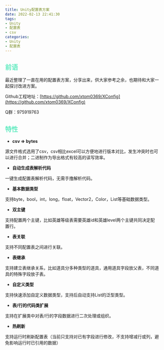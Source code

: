 ```yaml
---
title: Unity配置表方案
date: 2022-02-13 22:41:30
tags:
- Unity
- 配置表
- csv
categories:
- Unity
- 配置表
---
```


## <font color=#64EBC1>前语</font>

最近整理了一直在用的配置表方案，分享出来，供大家参考之余，也期待和大家一起探讨改进方案。

Github工程地址：[https://github.com/xtom0369/XConfig](https://github.com/xtom0369/XConfig)

Q群：975919763

<!-- more -->

## <font color=#64EBC1>特性</font>

- **csv => bytes**

源文件格式选用了csv，csv相比excel可以方便地进行版本对比，发生冲突时也可以进行合并；二进制作为导出格式有较高的读写效率。

- **自动生成表解析代码**

一键生成配置表解析代码，无需手撸解析代码。

- **基本数据类型**

支持byte，bool，int，long，float，Vector2，Color，List等基础数据类型。

- **双主键**

支持配置两个主键，比如英雄等级表需要英雄id和英雄level两个主键共同决定配置行。

- **表关联**

支持不同配置表之间进行关联。

- **表继承**

支持建立表继承关系，比如道具分多种类型的道具，通用道具字段放父表，不同道具的特殊字段放子表。

- **自定义类型**

支持快速添加自定义数据类型，支持后自动支持List的泛型类型。

- **表/行的代码类扩展**

支持在扩展类中对表/行的字段数据进行二次处理或组织。

- **热刷新**

支持运行时刷新配置表（当前只支持对已有字段进行修改，不支持增减行或列，避免影响运行时已引用的数据）

